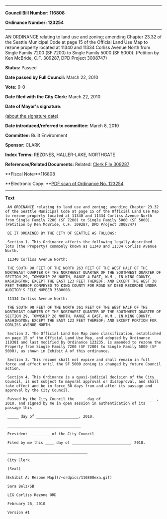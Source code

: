 

********

**Council Bill Number: 116808**
   
**Ordinance Number: 123254**
********

 AN ORDINANCE relating to land use and zoning; amending Chapter 23.32 of the Seattle Municipal Code at page 15 of the Official Land Use Map to rezone property located at 11340 and 11334 Corliss Avenue North from Single Family 7200 (SF 7200) to Single Family 5000 (SF 5000). (Petition by Ken McBride, C.F. 309287, DPD Project 3008747)

**Status:** Passed
   
**Date passed by Full Council:** March 22, 2010
   
**Vote:** 9-0
   
**Date filed with the City Clerk:** March 22, 2010
   
**Date of Mayor's signature:**
   
[(about the signature date)](/~public/approvaldate.htm)
   
   
   
**Date introduced/referred to committee:** March 8, 2010
   
**Committee:** Built Environment
   
**Sponsor:** CLARK
   
   
**Index Terms:** REZONES, HALLER-LAKE, NORTHGATE

**References/Related Documents:** Related: [Clerk File 309287](http://clerk.ci.seattle.wa.us/~scripts/nph-brs.exe?s1=&s3=309287&s2=&s4=&Sect4=AND&l=20&Sect2=THESON&Sect3=PLURON&Sect5=CFCF1&Sect6=HITOFF&d=CFCF&p=1&u=%2F~public%2Fcfcf1.htm&r=0&f=S)

**Fiscal Note:**116808

**Electronic Copy: **[PDF scan of Ordinance No. 123254](/~archives/Ordinances/Ord_123254.pdf)

********

**Text**
   
```
 AN ORDINANCE relating to land use and zoning; amending Chapter 23.32 of the Seattle Municipal Code at page 15 of the Official Land Use Map to rezone property located at 11340 and 11334 Corliss Avenue North from Single Family 7200 (SF 7200) to Single Family 5000 (SF 5000). (Petition by Ken McBride, C.F. 309287, DPD Project 3008747)

 BE IT ORDAINED BY THE CITY OF SEATTLE AS FOLLOWS:

 Section 1. This Ordinance affects the following legally-described lots (the Property) commonly known as 11340 and 11334 Corliss Avenue North.

 11340 Corliss Avenue North:

 THE SOUTH 98 FEET OF THE NORTH 263 FEET OF THE WEST HALF OF THE NORTHEAST QUARTER OF THE NORTHWEST QUARTER OF THE SOUTHWEST QUARTER OF SECTION 29, TOWNSHIP 26 NORTH, RANGE 4 EAST, W.M., IN KING COUNTY, WASHINGTON; EXCEPT THE EAST 123 FEET THEREOF; AND EXCEPT THE WEST 30 FEET THEREOF CONVEYED TO KING COUNTY FOR ROAD BY DEED RECORDED UNDER AUDITOR'S FILE NUMBER 3580008.

 11334 Corliss Avenue North:

 THE SOUTH 98 FEET OF THE NORTH 361 FEET OF THE WEST HALF OF THE NORTHEAST QUARTER OF THE NORTHWEST QUARTER OF THE SOUTHWEST QUARTER OF SECTION 29, TOWNSHIP 26 NORTH, RANGE 4 EAST, W.M., IN KING COUNTY, WASHINGTON; EXCEPT THE EAST 123 FEET THEREOF; AND EXCEPT PORTION FOR CORLISS AVENUE NORTH.

 Section 2. The Official Land Use Map zone classification, established on page 15 of the Official Land Use Map, and adopted by Ordinance 110381 and last modified by Ordinance 123235, is amended to rezone the Property from Single Family 7200 (SF 7200) to Single Family 5000 (SF 5000), as shown in Exhibit A of this ordinance.

 Section 3. This rezone shall not expire and shall remain in full force and effect until the SF 5000 zoning is changed by future Council action.

 Section 4. This Ordinance is a quasi-judicial decision of the City Council, is not subject to mayoral approval or disapproval, and shall take effect and be in force 30 days from and after its passage and approval by the City Council.

 Passed by the City Council the ____ day of ________________________, 2010, and signed by me in open session in authentication of its passage this

 _____ day of ___________________, 2010.

 _________________________________

 President __________of the City Council

 Filed by me this ____ day of __________________________, 2010.

 ____________________________________

 City Clerk

 (Seal)

[Exhibit A: Rezone Map](/~ordpics/116808exa.gif)

 Sara Belz/SB

 LEG Corliss Rezone ORD

 February 26, 2010

 Version #1

```
